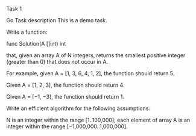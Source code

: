 
Task 1

Go
Task description
This is a demo task.

Write a function:

func Solution(A []int) int

that, given an array A of N integers, returns the smallest positive integer (greater than 0) that does not occur in A.

For example, given A = [1, 3, 6, 4, 1, 2], the function should return 5.

Given A = [1, 2, 3], the function should return 4.

Given A = [−1, −3], the function should return 1.

Write an efficient algorithm for the following assumptions:

N is an integer within the range [1..100,000];
each element of array A is an integer within the range [−1,000,000..1,000,000].
